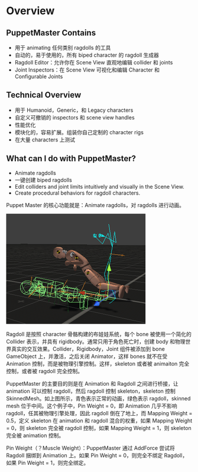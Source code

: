 # Overview

## PuppetMaster Contains

- 用于 animating 任何类别 ragdolls 的工具
- 自动的，易于使用的，所有 biped character 的 ragdoll 生成器
- Ragdoll Editor：允许你在 Scene View 直观地编辑 collider 和 joints
- Joint Inspectors：在 Scene View 可视化和编辑 Character 和 Configurable Joints

## Technical Overview

- 用于 Humanoid，Generic，和 Legacy characters
- 自定义可撤销的 inspectors 和 scene view handles
- 性能优化
- 模块化的，容易扩展。组装你自己定制的 character rigs
- 在大量 characters 上测试

## What can I do with PuppetMaster?

- Animate ragdolls
- 一键创建 biped ragdolls
- Edit colliders and joint limits intuitively and visually in the Scene View.
- Create procedural behaviors for ragdoll characters.

Puppet Master 的核心功能就是：Animate ragdolls，对 ragdolls 进行动画。

![AnimateRagdolls](Image/AnimateRagdolls.png)

Ragdoll 是按照 character 骨骼构建的布娃娃系统，每个 bone 被使用一个简化的 Collider 表示，并具有 rigidbody。通常只用于角色死亡时，创建 body 和物理世界真实的交互效果。Collider，Rigidbody，Joint 组件被添加到 bone GameObject 上，并激活，之后关闭 Animator，这样 bones 就不在受 Animation 控制，而是被物理引擎控制。这样，skeleton 或者被 animaiton 完全控制，或者被 ragdoll 完全控制。

PuppetMaster 的主要目的则是在 Animation 和 Ragdoll 之间进行桥接，让 animation 可以控制 ragdoll，然后 ragdoll 控制 skeleton，skeleton 控制 SkinnedMesh。如上图所示，青色表示正常的动画，绿色表示 ragdoll，skinned mesh 位于中间。这个例子中，Pin Weight = 0，即 Animation 几乎不影响 ragdoll，任其被物理引擎处理，因此 ragdoll 倒在了地上，而 Mapping Weight = 0.5，定义 skeleton 在 animation 和 ragdoll 混合的权重，如果 Mapping Weight = 0，则 skeleton 完全被 ragdoll 控制，如果 Mapping Weight = 1，则 skeleton 完全被 animation 控制。

Pin Weight（？Muscle Weight）：PuppetMaster 通过 AddForce 尝试将 Ragdoll 捆绑到 Animation 上。如果 Pin Weight = 0，则完全不绑定 Ragdoll，如果 Pin Weight = 1，则完全绑定。

